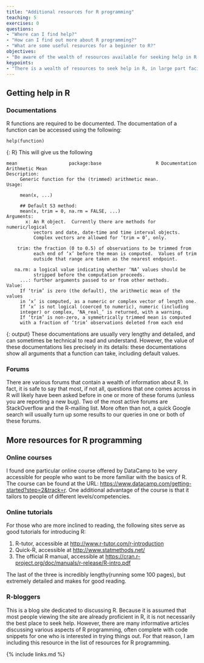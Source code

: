 ```yaml
---
title: "Additional resources for R programming"
teaching: 5 
exercises: 0
questions: 
- "Where can I find help?" 
- "How can I find out more about R programming?"
- "What are some useful resources for a beginner to R?"
objectives: 
- "Be aware of the wealth of resources available for seeking help in R." 
keypoints:
- "There is a wealth of resources to seek help in R, in large part facilitated by the active R user community."
---
```

## Getting help in R

### Documentations
R functions are required to be documented. The documentation of a function can be accessed using the following: 

~~~
help(function)
~~~
{: R}
This will give us the following

~~~
mean                   package:base                    R Documentation
Arithmetic Mean
Description:
     Generic function for the (trimmed) arithmetic mean.
Usage:

     mean(x, ...)
     
     ## Default S3 method:
     mean(x, trim = 0, na.rm = FALSE, ...)     
Arguments:
       x: An R object.  Currently there are methods for numeric/logical
          vectors and date, date-time and time interval objects.
          Complex vectors are allowed for ‘trim = 0’, only.

    trim: the fraction (0 to 0.5) of observations to be trimmed from
          each end of ‘x’ before the mean is computed.  Values of trim
          outside that range are taken as the nearest endpoint.

   na.rm: a logical value indicating whether ‘NA’ values should be
          stripped before the computation proceeds.
     ...: further arguments passed to or from other methods.
Value:
     If ‘trim’ is zero (the default), the arithmetic mean of the values
     in ‘x’ is computed, as a numeric or complex vector of length one.
     If ‘x’ is not logical (coerced to numeric), numeric (including
     integer) or complex, ‘NA_real_’ is returned, with a warning.
     If ‘trim’ is non-zero, a symmetrically trimmed mean is computed
     with a fraction of ‘trim’ observations deleted from each end
~~~
{: output}
These documentations are usually very lengthy and detailed, and can sometimes be technical to read and understand. However, the value of these documentations lies precisely in its details: these documentations show all arguments that a function can take, including default values. 

### Forums 
There are various forums that contain a wealth of information about R. In fact, it is safe to say that most, if not all, questions that one comes across in R will likely have been asked before in one or more of these forums (unless you are reporting a new bug). Two of the most active forums are StackOverflow and the R-mailing list. More often than not, a quick Google search will usually turn up some results to our queries in one or both of these forums. 

## More resources for R programming

### Online courses 
I found one particular online course offered by DataCamp to be very accessible for people who want to be more familiar with the basics of R. The course can be found at the URL: https://www.datacamp.com/getting-started?step=2&track=r. One additional advantage of the course is that it tailors to people of different levels/competencies.

### Online tutorials
For those who are more inclined to reading, the following sites serve as good tutorials for introducing R:
1. R-tutor, accessible at  http://www.r-tutor.com/r-introduction
2. Quick-R, accessible at http://www.statmethods.net/
3. The official R manual, accessible at https://cran.r-project.org/doc/manuals/r-release/R-intro.pdf

The last of the three is incredibly lengthy(running some 100 pages), but extremely detailed and makes for good reading. 

### R-bloggers
This is a blog site dedicated to discussing R. Because it is assumed that most people viewing the site are already proficient in R, it is not necessarily the best place to seek help. However, there are many informative articles discussing various aspects of R programming, often complete with code snippets for one who is interested in trying things out. For that reason, I am including this resource in the list of resources for R programming.

{% include links.md %}
